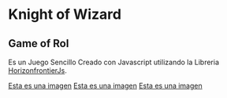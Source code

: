 # Knight of Wizard
## Game of Rol

Es un Juego Sencillo 
Creado con Javascript utilizando la Libreria [HorizonfrontierJs](https://www.npmjs.com/package/horizonfrontierjs).

[Esta es una imagen](game/Image/Portada/Portada.png)
[Esta es una imagen](game/Image/Portada/Select.png)
[Esta es una imagen](game/Image/Select-Players/GamePlay.png)
